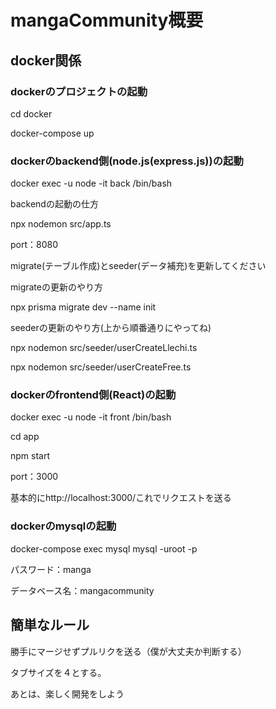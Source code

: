 <h1>mangaCommunity概要</h1>

<h2>docker関係<h3>

<h3>dockerのプロジェクトの起動</h3>
<p>cd docker</p>
<p>docker-compose up</p>

<h3>dockerのbackend側(node.js(express.js))の起動</h3>
<p>docker exec -u node -it back /bin/bash</p>
<p>backendの起動の仕方</p>
<p>npx nodemon src/app.ts</p>
<p>port：8080</p>
<p>migrate(テーブル作成)とseeder(データ補充)を更新してください</p>
<p>migrateの更新のやり方</p>
<p>npx prisma migrate dev --name init</p>
<p>seederの更新のやり方(上から順番通りにやってね)</p>
<p>npx nodemon src/seeder/userCreateLlechi.ts </p>
<p>npx nodemon src/seeder/userCreateFree.ts </p>


<h3>dockerのfrontend側(React)の起動</h3>
<p>docker exec -u node -it front /bin/bash</p>
<p>cd app</p>
<p>npm start</p>
<p>port：3000</p>
<p>基本的にhttp://localhost:3000/これでリクエストを送る</p>

<h3>dockerのmysqlの起動</h3>
<p>docker-compose exec mysql mysql -uroot -p</p>
<p>パスワード：manga</p>
<p>データベース名：mangacommunity</p>

<h2>簡単なルール</h2>
<p>勝手にマージせずプルリクを送る（僕が大丈夫か判断する）</p>
<p>タブサイズを４とする。</p>
<p>あとは、楽しく開発をしよう</p>